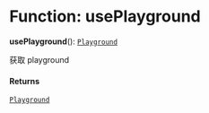# Function: usePlayground

**usePlayground**(): [`Playground`](/en/auto-docs/fixed-layout-editor/classes/Playground.md)

获取 playground

#### Returns

[`Playground`](/en/auto-docs/fixed-layout-editor/classes/Playground.md)

